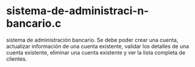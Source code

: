 # sistema-de-administraci-n-bancario.c
sistema de administración bancario. Se debe poder crear una cuenta, actualizar información de una cuenta existente, validar los detalles de una cuenta existente, eliminar una cuenta existente y ver la lista completa de clientes.
